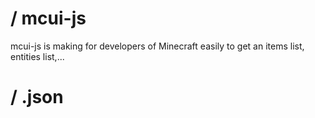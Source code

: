 # / mcui-js
mcui-js is making for developers of Minecraft easily to get an items list, entities list,...
# / .json


